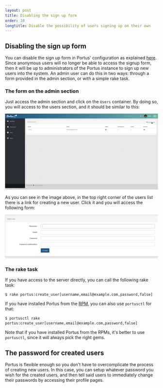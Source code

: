 ```yaml
---
layout: post
title: Disabling the sign up form
order: 10
longtitle: Disable the possibility of users signing up on their own
---
```


## Disabling the sign up form

You can disable the sign up form in Portus' configuration as explained
[here](/docs/Configuring-Portus.html#disabling-the-sign-up-form).
Since anonymous users will no longer be able to access the signup form, then it
will be up to administrators of the Portus instance to sign up new users into
the system. An admin user can do this in two ways: through a form provided in
the admin section, or with a simple rake task.

### The form on the admin section

Just access the admin section and click on the `Users` container. By doing so,
you will access to the users section, and it should be similar to this:

![Users](/build/images/docs/users-panel.png)

As you can see in the image above, in the top right corner of the users list
there is a link for creating a new user. Click it and you will access the
following form:

![Create user](/build/images/docs/new-user-form.png)

### The rake task

If you have access to the server directly, you can call the following rake
task:

    $ rake portus:create_user[username,email@example.com,password,false]

If you have installed Portus from the [RPM](/docs/setups/1_rpm_packages.html),
you can also use `portusctl` for that:

    $ portusctl rake portus:create_user[username,email@example.com,password,false]

Note that if you have installed Portus from the RPMs, it's better to use
`portusctl`, since it will always pick the right gems.

## The password for created users

Portus is flexible enough so you don't have to overcomplicate the process of
creating new users. In this case, you can setup whatever password you wish for
the created users, and then tell said users to immediately change their
passwords by accessing their profile pages.
